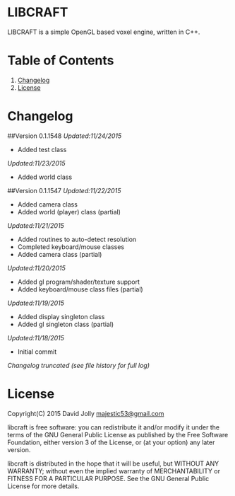 LIBCRAFT
========

LIBCRAFT is a simple OpenGL based voxel engine, written in C++.

Table of Contents
=================

1. [Changelog](https://github.com/majestic53/libcraft#changelog)
2. [License](https://github.com/majestic53/libcraft#license)

Changelog
=========

##Version 0.1.1548
*Updated:11/24/2015*

* Added test class

*Updated:11/23/2015*

* Added world class

##Version 0.1.1547
*Updated:11/22/2015*

* Added camera class
* Added world (player) class (partial)

*Updated:11/21/2015*

* Added routines to auto-detect resolution
* Completed keyboard/mouse classes
* Added camera class (partial)

*Updated:11/20/2015*

* Added gl program/shader/texture support
* Added keyboard/mouse class files (partial)

*Updated:11/19/2015*

* Added display singleton class
* Added gl singleton class (partial)

*Updated:11/18/2015*

* Initial commit

*Changelog truncated (see file history for full log)*

License
=======

Copyright(C) 2015 David Jolly <majestic53@gmail.com>

libcraft is free software: you can redistribute it and/or modify
it under the terms of the GNU General Public License as published by
the Free Software Foundation, either version 3 of the License, or
(at your option) any later version.

libcraft is distributed in the hope that it will be useful,
but WITHOUT ANY WARRANTY; without even the implied warranty of
MERCHANTABILITY or FITNESS FOR A PARTICULAR PURPOSE.  See the
GNU General Public License for more details.
